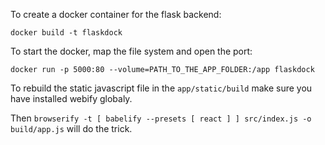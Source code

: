 To create a docker container for the flask backend:

```docker build -t flaskdock```

To start the docker, map the file system and open the port:

```docker run -p 5000:80 --volume=PATH_TO_THE_APP_FOLDER:/app flaskdock```

To rebuild the static javascript file in the ```app/static/build``` make sure you have installed webify globaly.

Then ```browserify -t [ babelify --presets [ react ] ] src/index.js -o build/app.js``` will do the trick.